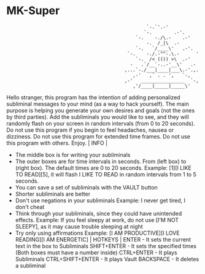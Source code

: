 # MK-Super
                                                       `-.`'.-'                                    
                                                      `-.        .-'.                              
                                                   `-.    -./\.-    .-'                            
                                                       -.  /_|\  .-                                
                                                   `-.   `/____\'   .-'.                           
                                                `-.    -./.-""-.\.-      '                         
                                                   `-.  /< (()) >\  .-'                            
                                                 -   .`/__`-..-'__\'   .-                          
                                               ,...`-./___|____|___\.-'.,.                         
                                                  ,-'   ,` . . ',   `-,                            
                                               ,-'   ________________  `-,                         
                                                  ,'/____|_____|_____\'                            
                                   
                                   
Hello stranger, this program has the intention of adding personalized subliminal messages to your mind (as a way to hack yourself). The main purpose is helping you generate your own desires and goals (not the ones by third parties). Add the subliminals you would like to see, and they will randomly flash on your screen in random intervals (from 0 to 20 seconds). Do not use this program if you begin to feel headaches, nausea or dizziness. Do not use this program for extended time frames. Do not use this program with others. Enjoy.
| INFO |
- The middle box is for writing your subliminals
- The outer boxes are for time intervals in seconds. From (left box) to (right box). The default times are 0 to 20 seconds.
Example: [1][I LIKE TO READ][5], it will flash I LIKE TO READ in random intervals from 1 to 5 seconds.
- You can save a set of subliminals with the VAULT button
- Shorter subliminals are better
- Don't use negations in your subliminals
Example: I never get tired, I don't cheat
- Think through your subliminals, since they could have unintended effects.
Example: If you feel sleepy at work, do not use [I'M NOT SLEEPY], as it may cause trouble sleeping at night
- Try only using affirmations
Example: [I AM PRODUCTIVE][I LOVE READING][I AM ENERGETIC]
| HOTKEYS |
ENTER - It sets the current text in the box to Subliminals
SHIFT+ENTER - It sets the specified times (Both boxes must have a number inside)
CTRL+ENTER - It plays Subliminals
CTRL+SHIFT+ENTER - It plays Vault
BACKSPACE - It deletes a subliminal
